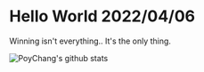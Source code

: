 # Hello World 2022/04/06

Winning isn't everything.. It's the only thing.

![PoyChang's github stats](https://github-readme-stats.vercel.app/api?username=poychang&show_icons=true&theme=dracula)
